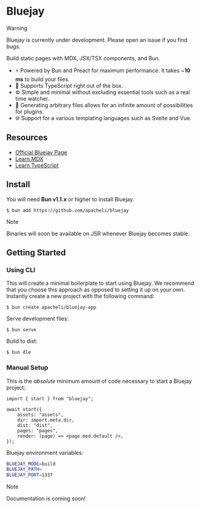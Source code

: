 # Bluejay

> [!WARNING]
> Bluejay is currently under development. Please open an issue if you find bugs.

Build static pages with MDX, JSX/TSX components, and Bun.

- :zap: Powered by Bun and Preact for maximum performance. It takes ~**10 ms** to build your files.
- :toolbox: Supports TypeScript right out of the box.
- :gear: Simple and minimal without excluding essential tools such as a real time watcher.
- :electric_plug: Generating arbitrary files allows for an infinite amount of possibilities for plugins.
- :globe_with_meridians: Support for a various templating languages such as Svelte and Vue.

## Resources

- [Official Bluejay Page](https://apache.li/bluejay)
- [Learn MDX](https://mdxjs.com/docs/)
- [Learn TypeScript](https://www.typescriptlang.org/docs/)

## Install

You will need **Bun v1.1.x** or higher to install Bluejay.

```
$ bun add https://github.com/apacheli/bluejay
```

> [!NOTE]
> Binaries will soon be available on JSR whenever Bluejay becomes stable.

## Getting Started

### Using CLI

This will create a minimal boilerplate to start using Bluejay. We recommend that you choose this approach as opposed to setting it up on your own. Instantly create a new project with the following command:

```
$ bun create apacheli/bluejay-app
```

Serve development files:

```
$ bun serve
```

Build to dist:

```
$ bun dle
```

### Manual Setup

This is the _absolute_ minimum amount of code necessary to start a Bluejay project:

```tsx
import { start } from "bluejay";

await start({
    assets: "assets",
    dir: import.meta.dir,
    dist: "dist",
    pages: "pages",
    render: (page) => <page.mod.default />,
});
```

Bluejay environment variables:

```sh
BLUEJAY_MODE=build
BLUEJAY_PATH=
BLUEJAY_PORT=1337
```

> [!NOTE]
> Documentation is coming soon!
